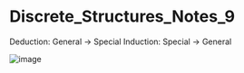 # Discrete_Structures_Notes_9
Deduction: General -> Special
Induction: Special -> General

![image](https://user-images.githubusercontent.com/89417727/154706401-9acaee8a-0ab5-4511-ab28-5cc0770287ea.png)

